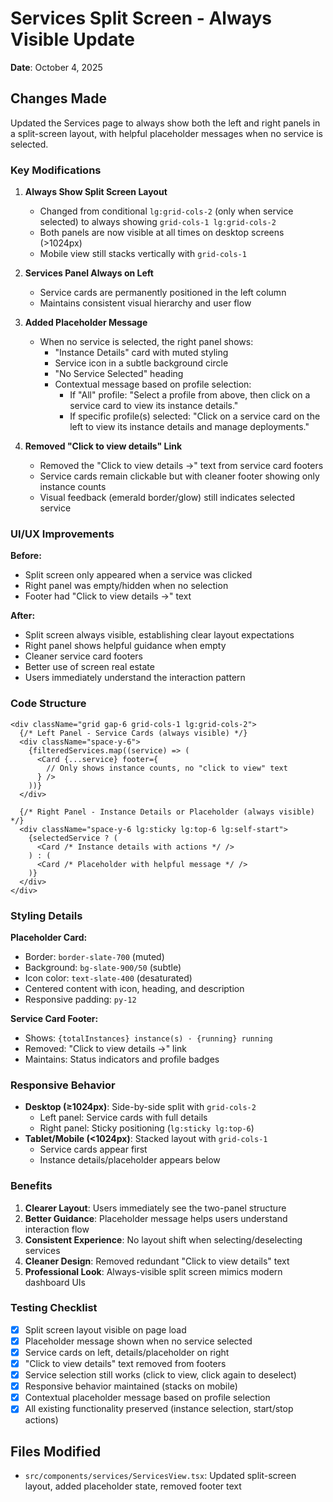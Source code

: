# Services Split Screen - Always Visible Update

**Date**: October 4, 2025

## Changes Made

Updated the Services page to always show both the left and right panels in a split-screen layout, with helpful placeholder messages when no service is selected.

### Key Modifications

1. **Always Show Split Screen Layout**
   - Changed from conditional `lg:grid-cols-2` (only when service selected) to always showing `grid-cols-1 lg:grid-cols-2`
   - Both panels are now visible at all times on desktop screens (>1024px)
   - Mobile view still stacks vertically with `grid-cols-1`

2. **Services Panel Always on Left**
   - Service cards are permanently positioned in the left column
   - Maintains consistent visual hierarchy and user flow

3. **Added Placeholder Message**
   - When no service is selected, the right panel shows:
     - "Instance Details" card with muted styling
     - Service icon in a subtle background circle
     - "No Service Selected" heading
     - Contextual message based on profile selection:
       - If "All" profile: "Select a profile from above, then click on a service card to view its instance details."
       - If specific profile(s) selected: "Click on a service card on the left to view its instance details and manage deployments."

4. **Removed "Click to view details" Link**
   - Removed the "Click to view details →" text from service card footers
   - Service cards remain clickable but with cleaner footer showing only instance counts
   - Visual feedback (emerald border/glow) still indicates selected service

### UI/UX Improvements

**Before:**
- Split screen only appeared when a service was clicked
- Right panel was empty/hidden when no selection
- Footer had "Click to view details →" text

**After:**
- Split screen always visible, establishing clear layout expectations
- Right panel shows helpful guidance when empty
- Cleaner service card footers
- Better use of screen real estate
- Users immediately understand the interaction pattern

### Code Structure

```tsx
<div className="grid gap-6 grid-cols-1 lg:grid-cols-2">
  {/* Left Panel - Service Cards (always visible) */}
  <div className="space-y-6">
    {filteredServices.map((service) => (
      <Card {...service} footer={
        // Only shows instance counts, no "click to view" text
      } />
    ))}
  </div>
  
  {/* Right Panel - Instance Details or Placeholder (always visible) */}
  <div className="space-y-6 lg:sticky lg:top-6 lg:self-start">
    {selectedService ? (
      <Card /* Instance details with actions */ />
    ) : (
      <Card /* Placeholder with helpful message */ />
    )}
  </div>
</div>
```

### Styling Details

**Placeholder Card:**
- Border: `border-slate-700` (muted)
- Background: `bg-slate-900/50` (subtle)
- Icon color: `text-slate-400` (desaturated)
- Centered content with icon, heading, and description
- Responsive padding: `py-12`

**Service Card Footer:**
- Shows: `{totalInstances} instance(s) · {running} running`
- Removed: "Click to view details →" link
- Maintains: Status indicators and profile badges

### Responsive Behavior

- **Desktop (≥1024px)**: Side-by-side split with `grid-cols-2`
  - Left panel: Service cards with full details
  - Right panel: Sticky positioning (`lg:sticky lg:top-6`)
- **Tablet/Mobile (<1024px)**: Stacked layout with `grid-cols-1`
  - Service cards appear first
  - Instance details/placeholder appears below

### Benefits

1. **Clearer Layout**: Users immediately see the two-panel structure
2. **Better Guidance**: Placeholder message helps users understand interaction flow
3. **Consistent Experience**: No layout shift when selecting/deselecting services
4. **Cleaner Design**: Removed redundant "Click to view details" text
5. **Professional Look**: Always-visible split screen mimics modern dashboard UIs

### Testing Checklist

- [x] Split screen layout visible on page load
- [x] Placeholder message shown when no service selected
- [x] Service cards on left, details/placeholder on right
- [x] "Click to view details" text removed from footers
- [x] Service selection still works (click to view, click again to deselect)
- [x] Responsive behavior maintained (stacks on mobile)
- [x] Contextual placeholder message based on profile selection
- [x] All existing functionality preserved (instance selection, start/stop actions)

## Files Modified

- `src/components/services/ServicesView.tsx`: Updated split-screen layout, added placeholder state, removed footer text
